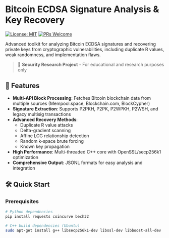 # Bitcoin ECDSA Signature Analysis & Key Recovery

[![License: MIT](https://img.shields.io/badge/License-MIT-yellow.svg)](https://opensource.org/licenses/MIT)
[![PRs Welcome](https://img.shields.io/badge/PRs-welcome-brightgreen.svg)](https://makeapullrequest.com)

Advanced toolkit for analyzing Bitcoin ECDSA signatures and recovering private keys from cryptographic vulnerabilities, including duplicate R values, weak randomness, and implementation flaws.

> 🔐 **Security Research Project** - For educational and research purposes only

## 🚀 Features

- **Multi-API Block Processing**: Fetches Bitcoin blockchain data from multiple sources (Mempool.space, Blockchain.com, BlockCypher)
- **Signature Extraction**: Supports P2PKH, P2PK, P2WPKH, P2WSH, and legacy multisig transactions
- **Advanced Recovery Methods**:
  - Duplicate R value attacks
  - Delta-gradient scanning
  - Affine LCG relationship detection
  - Random k-space brute forcing
  - Known key propagation
- **High Performance**: Multi-threaded C++ core with OpenSSL/secp256k1 optimization
- **Comprehensive Output**: JSONL formats for easy analysis and integration

## 🛠 Quick Start

### Prerequisites
```bash
# Python dependencies
pip install requests coincurve bech32

# C++ build dependencies (Ubuntu)
sudo apt-get install g++ libsecp256k1-dev libssl-dev libboost-all-dev
